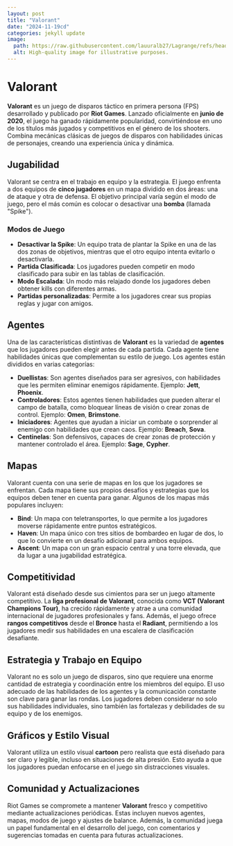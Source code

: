 ```yaml
---
layout: post
title: "Valorant"
date: "2024-11-19cd"
categories: jekyll update
image:
  path: https://raw.githubusercontent.com/lauuralb27/Lagrange/refs/heads/gh-pages/assets/img/valorant.jpg
  alt: High-quality image for illustrative purposes.
---
```

# Valorant

**Valorant** es un juego de disparos táctico en primera persona (FPS) desarrollado y publicado por **Riot Games**. Lanzado oficialmente en **junio de 2020**, el juego ha ganado rápidamente popularidad, convirtiéndose en uno de los títulos más jugados y competitivos en el género de los shooters. Combina mecánicas clásicas de juegos de disparos con habilidades únicas de personajes, creando una experiencia única y dinámica.

## Jugabilidad

Valorant se centra en el trabajo en equipo y la estrategia. El juego enfrenta a dos equipos de **cinco jugadores** en un mapa dividido en dos áreas: una de ataque y otra de defensa. El objetivo principal varía según el modo de juego, pero el más común es colocar o desactivar una **bomba** (llamada "Spike").

### Modos de Juego
- **Desactivar la Spike**: Un equipo trata de plantar la Spike en una de las dos zonas de objetivos, mientras que el otro equipo intenta evitarlo o desactivarla.
- **Partida Clasificada**: Los jugadores pueden competir en modo clasificado para subir en las tablas de clasificación.
- **Modo Escalada**: Un modo más relajado donde los jugadores deben obtener kills con diferentes armas.
- **Partidas personalizadas**: Permite a los jugadores crear sus propias reglas y jugar con amigos.

## Agentes

Una de las características distintivas de **Valorant** es la variedad de **agentes** que los jugadores pueden elegir antes de cada partida. Cada agente tiene habilidades únicas que complementan su estilo de juego. Los agentes están divididos en varias categorías:

- **Duellistas**: Son agentes diseñados para ser agresivos, con habilidades que les permiten eliminar enemigos rápidamente. Ejemplo: **Jett**, **Phoenix**.
- **Controladores**: Estos agentes tienen habilidades que pueden alterar el campo de batalla, como bloquear líneas de visión o crear zonas de control. Ejemplo: **Omen**, **Brimstone**.
- **Iniciadores**: Agentes que ayudan a iniciar un combate o sorprender al enemigo con habilidades que crean caos. Ejemplo: **Breach**, **Sova**.
- **Centinelas**: Son defensivos, capaces de crear zonas de protección y mantener controlado el área. Ejemplo: **Sage**, **Cypher**.

## Mapas

Valorant cuenta con una serie de mapas en los que los jugadores se enfrentan. Cada mapa tiene sus propios desafíos y estrategias que los equipos deben tener en cuenta para ganar. Algunos de los mapas más populares incluyen:

- **Bind**: Un mapa con teletransportes, lo que permite a los jugadores moverse rápidamente entre puntos estratégicos.
- **Haven**: Un mapa único con tres sitios de bombardeo en lugar de dos, lo que lo convierte en un desafío adicional para ambos equipos.
- **Ascent**: Un mapa con un gran espacio central y una torre elevada, que da lugar a una jugabilidad estratégica.

## Competitividad

Valorant está diseñado desde sus cimientos para ser un juego altamente competitivo. La **liga profesional de Valorant**, conocida como **VCT (Valorant Champions Tour)**, ha crecido rápidamente y atrae a una comunidad internacional de jugadores profesionales y fans. Además, el juego ofrece **rangos competitivos** desde el **Bronce** hasta el **Radiant**, permitiendo a los jugadores medir sus habilidades en una escalera de clasificación desafiante.

## Estrategia y Trabajo en Equipo

Valorant no es solo un juego de disparos, sino que requiere una enorme cantidad de estrategia y coordinación entre los miembros del equipo. El uso adecuado de las habilidades de los agentes y la comunicación constante son clave para ganar las rondas. Los jugadores deben considerar no solo sus habilidades individuales, sino también las fortalezas y debilidades de su equipo y de los enemigos.

## Gráficos y Estilo Visual

Valorant utiliza un estilo visual **cartoon** pero realista que está diseñado para ser claro y legible, incluso en situaciones de alta presión. Esto ayuda a que los jugadores puedan enfocarse en el juego sin distracciones visuales.

## Comunidad y Actualizaciones

Riot Games se compromete a mantener **Valorant** fresco y competitivo mediante actualizaciones periódicas. Estas incluyen nuevos agentes, mapas, modos de juego y ajustes de balance. Además, la comunidad juega un papel fundamental en el desarrollo del juego, con comentarios y sugerencias tomadas en cuenta para futuras actualizaciones.




